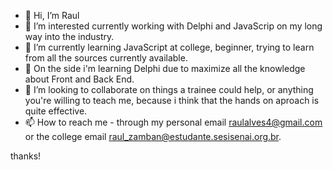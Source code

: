 - 👋 Hi, I’m Raul
- 👀 I’m interested currently working with Delphi and JavaScrip on my long way into the industry.
- 🌱 I’m currently learning JavaScript at college, beginner, trying to learn from all the sources currently available.
- 🌱 On the side i'm learning Delphi due to maximize all the knowledge about Front and Back End.
- 💞️ I’m looking to collaborate on things a trainee could help, or anything you're willing to teach me, because i think that the hands on aproach is quite effective.
- 📫 How to reach me - through my personal email raulalves4@gmail.com or the college email raul_zamban@estudante.sesisenai.org.br.

thanks!

<!---
SeixasCco/SeixasCco is a ✨ special ✨ repository because its `README.md` (this file) appears on your GitHub profile.
You can click the Preview link to take a look at your changes.
--->
